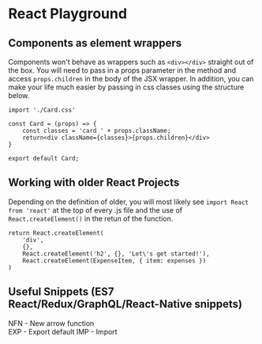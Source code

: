# React Playground

## Components as element wrappers
Components won't behave as wrappers such as ```<div></div>``` straight out of the box. You will need to pass in a props parameter in the method and access ```props.children``` in the body of the JSX wrapper. In addition, you can make your life much easier by passing in css classes using the structure below. 

```
import './Card.css'

const Card = (props) => {
    const classes = 'card ' + props.className;
    return<div className={classes}>{props.children}</div>
}

export default Card;

```

## Working with older React Projects
Depending on the definition of older, you will most likely see ```import React from 'react'``` at the top of every .js file and the use of ```React.createElement()``` in the retun of the function.


```
return React.createElement(
    'div',
    {},
    React.createElement('h2', {}, 'Let\'s get started!'),
    React.createElement(ExpenseItem, { item: expenses })
)
```

## Useful Snippets (ES7 React/Redux/GraphQL/React-Native snippets)
NFN - New arrow function  
EXP - Export default
IMP - Import
